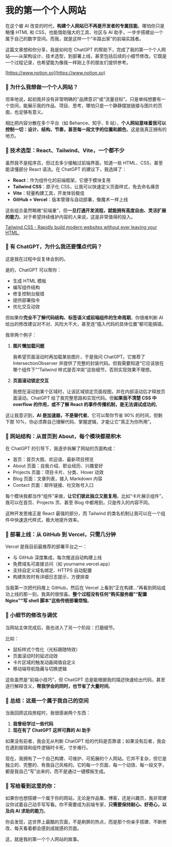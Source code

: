 # 我的第一个个人网站

在这个被 AI 改变的时代，**构建个人网站已不再是开发者的专属技能**。哪怕你只是略懂 HTML 和 CSS，也能借助强大的工具、社区与 AI 助手，一步步搭建出一个属于自己的数字空间。而我，就是这样一个“半路出家”的前端实践者。

这篇文章想和你分享，我是如何在 ChatGPT 的帮助下，完成了我的第一个个人网站——从架构设计、技术选型，到部署上线，甚至包括后续的小细节修改。它既是一个过程记录，也希望能为像我一样刚上手的朋友们提供参考。

[https://www.notion.so](https://www.notion.so)

### **🧠 为什么我想做一个个人网站？**

坦率地说，起初我并没有非常明确的“品牌意识”或“流量目标”。只是单纯想要有一个空间，能展示我的作品、项目、思考，哪怕只是一个静静摆放链接与图片的页面，也足够有意义。

相比把内容分散在多个平台（如 Behance、知乎、B 站），**个人网站意味着我可以控制一切：设计、结构、节奏，甚至每一段文字的位置和颜色**。这是我真正拥有的地方。

### **🧱 技术选型：React、Tailwind、Vite，一个都不少**

虽然我不是程序员，但过去多少接触过前端界面，知道一些 HTML、CSS，甚至能读懂部分 React 语法。在 ChatGPT 的建议下，我选择了：

- **React**：作为组件化的前端框架，它便于模块复用
- **Tailwind CSS**：原子化 CSS，让我可以快速定义页面样式，免去命名痛苦
- **Vite**：轻量构建工具，开发体验极佳
- **GitHub + Vercel**：版本管理与自动部署，像魔术一样上线

这些组合虽然略微“前端重”，但**一旦打通开发流程，就能拥有高度自由、灵活扩展的能力**。对于希望持续维护内容的人来说，这是非常值得的投入。

[Tailwind CSS - Rapidly build modern websites without ever leaving your HTML.](https://v3.tailwindcss.com/)

### **🤖 有 ChatGPT，为什么我还要懂点代码？**

这是我在过程中反复体会到的。

是的，ChatGPT 可以帮你：

- 生成 HTML 模板
- 编写组件结构
- 修复控制台报错
- 提供部署指令
- 优化交互动效

但如果你**完全不了解代码结构、标签语义或前端组件的生命周期**，你很难判断 AI 给出的修改建议对不对、风险大不大，甚至连“插入代码的具体位置”都可能搞错。

我举两个例子：

1. **图片懒加载问题**

   我希望页面滚动时再加载某些图片，于是我问 ChatGPT。它推荐了 IntersectionObserver 并提供了完整的封装代码。但我需要知道“它应该放在哪个组件下”“Tailwind 样式是否冲突”这些细节，否则实现效果不理想。

2. **页面滚动锁定交互**

   我想在滚动到某个区域时，让该区域锁定页面视图，并在内部滚动后才释放页面滚动。ChatGPT 给了我完整思路和实现代码。但**如果我不清楚 CSS 中 overflow 的作用，或不了解 React 的事件传播机制，是无法调试成功的**。

这让我意识到，**AI 是加速器，不是替代者**。它可以帮你节省 90% 的时间，但剩下那 10%，你必须靠自己理解代码、掌握逻辑，才能让它“真正为你所用”。

### **🧱 网站结构：从首页到 About，每个模块都是积木**

在 ChatGPT 的引导下，我逐步拆解了网站的页面构成：

- 首页：首页大图、欢迎语、最新项目预览
- About 页面：自我介绍、职业经历、兴趣爱好
- Projects 页面：项目卡片、分类、Hover 动效
- Blog 页面：文章列表，接入 Markdown 内容
- Contact 页面：邮件链接、社交账号入口

每个模块我都当作“组件”来做，**让它们彼此独立又能复用**。比如“卡片展示组件”，我可以在首页、Projects 页、甚至 Blog 中都用到，只是传入的内容不同。

这种开发思维正是 React 最强的部分，而 Tailwind 的类名机制让我可以在一个组件中快速迭代样式，极大地提升效率。

### **🚀 部署上线：从 GitHub 到 Vercel，只需几分钟**

Vercel 是我目前最推荐的部署平台之一：

- 与 GitHub 深度集成，每次推送自动构建上线
- 免费域名可直接访问（如 yourname.vercel.app）
- 支持自定义域名绑定、HTTPS 自动配置
- 构建失败时有详细日志提示，方便排查

当我第一次把代码推上 GitHub，然后在 Vercel 上看到“正在构建…”再看到网站成功上线的那一刻，我真的很惊喜。**整个过程没有任何“购买服务器”“配置 Nginx”“写 shell 脚本”这些传统部署烦恼**。

### **🧩 小细节的修改与调优**

当网站主体完成后，我也进入了另一个阶段：打磨细节。

比如：

- 鼠标样式个性化（光标跟随特效）
- 页面滚动时的延迟动效
- 卡片区域的触发动画阈值自定义
- 移动端导航隐藏与切换逻辑

这些虽然是“前端小技巧”，但 ChatGPT 总是能根据我的描述快速给出代码，甚至逐行解释含义，**帮我学会的同时，也节省了大量时间**。

### **📝 总结：这是一个属于我自己的空间**

当我回顾这段旅程时，我很感谢两个东西：

1. **我曾经学过一些代码**
2. **现在有了 ChatGPT 这样可靠的 AI 助手**

如果没有前者，我会无从判断 ChatGPT 给的代码是否靠谱；如果没有后者，我会在遇到报错和组件逻辑时卡死，寸步难行。

现在，我拥有了一个自己构建、可维护、可拓展的个人网站。它并不复杂，但它是独立的、完整的、有我自己风格的。它的每一个页面、每一个动效、每一段文字，都是我自己“写”出来的，而不是通过一键模板生成。

### **💬 写给看到这里的你：**

如果你也想搭建一个属于你的网站，无论是作品集、博客，还是兴趣页，我非常建议你试着自己动手写写看。你不需要成为前端专家，**只需要保持耐心、好奇心，以及向 AI 求助的能力**。

你会发现，这世界上最酷的页面，不是刷屏的热点，而是那个你亲手搭建、不断修改、每天看着都会感到成就感的页面。

这，就是我的第一个个人网站的故事。
